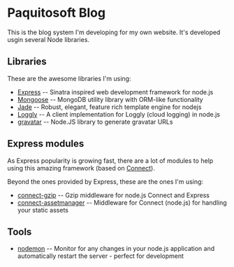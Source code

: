 Paquitosoft Blog
================

This is the blog system I'm developing for my own website.
It's developed usgin several Node libraries.

Libraries
---------

These are the awesome libraries I'm using:

* [Express](https://github.com/visionmedia/express) -- Sinatra inspired web development framework for node.js
* [Mongoose](https://github.com/LearnBoost/mongoose) -- MongoDB utility library with ORM-like functionality 
* [Jade](https://github.com/visionmedia/jade) -- Robust, elegant, feature rich template engine for nodejs
* [Loggly](https://github.com/nodejitsu/node-loggly) -- A client implementation for Loggly (cloud logging) in node.js
* [gravatar](https://github.com/emerleite/node-gravatar) -- Node.JS library to generate gravatar URLs

Express modules
---------------

As Express popularity is growing fast, there are a lot of modules to help 
using this amazing framework (based on [Connect](https://github.com/senchalabs/connect)).

Beyond the ones provided by Express, these are the ones I'm using:

* [connect-gzip](https://github.com/nateps/connect-gzip) -- Gzip middleware for node.js Connect and Express
* [connect-assetmanager](https://github.com/mape/connect-assetmanager) -- Middleware for Connect (node.js) for handling your static assets

Tools
-----

* [nodemon](https://github.com/remy/nodemon) -- Monitor for any changes in your node.js application and automatically restart the server - perfect for development 